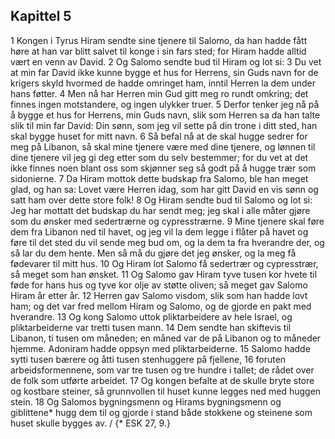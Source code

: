 ## Kapittel 5

1 Kongen i Tyrus Hiram sendte sine tjenere til Salomo, da han hadde fått høre at han var blitt salvet til konge i sin fars sted; for Hiram hadde alltid vært en venn av David.
2 Og Salomo sendte bud til Hiram og lot si:
3 Du vet at min far David ikke kunne bygge et hus for Herrens, sin Guds navn for de krigers skyld hvormed de hadde omringet ham, inntil Herren la dem under hans føtter.
4 Men nå har Herren min Gud gitt meg ro rundt omkring; det finnes ingen motstandere, og ingen ulykker truer.
5 Derfor tenker jeg nå på å bygge et hus for Herrens, min Guds navn, slik som Herren sa da han talte slik til min far David: Din sønn, som jeg vil sette på din trone i ditt sted, han skal bygge huset for mitt navn.
6 Så befal nå at de skal hugge sedrer for meg på Libanon, så skal mine tjenere være med dine tjenere, og lønnen til dine tjenere vil jeg gi deg etter som du selv bestemmer; for du vet at det ikke finnes noen blant oss som skjønner seg så godt på å hugge trær som sidonierne.
7 Da Hiram mottok dette budskap fra Salomo, ble han meget glad, og han sa: Lovet være Herren idag, som har gitt David en vis sønn og satt ham over dette store folk!
8 Og Hiram sendte bud til Salomo og lot si: Jeg har mottatt det budskap du har sendt meg; jeg skal i alle måter gjøre som du ønsker med sedertrærne og cypresstrærne.
9 Mine tjenere skal føre dem fra Libanon ned til havet, og jeg vil la dem legge i flåter på havet og føre til det sted du vil sende meg bud om, og la dem ta fra hverandre der, og så lar du dem hente. Men så må du gjøre det jeg ønsker, og la meg få fødevarer til mitt hus.
10 Og Hiram lot Salomo få sedertrær og cypresstrær, så meget som han ønsket.
11 Og Salomo gav Hiram tyve tusen kor hvete til føde for hans hus og tyve kor olje av støtte oliven; så meget gav Salomo Hiram år etter år.
12 Herren gav Salomo visdom, slik som han hadde lovt ham; og det var fred mellom Hiram og Salomo, og de gjorde en pakt med hverandre.
13 Og kong Salomo uttok pliktarbeidere av hele Israel, og pliktarbeiderne var tretti tusen mann.
14 Dem sendte han skiftevis til Libanon, ti tusen om måneden; en måned var de på Libanon og to måneder hjemme. Adoniram hadde oppsyn med pliktarbeiderne.
15 Salomo hadde sytti tusen bærere og åtti tusen stenhuggere på fjellene,
16 foruten arbeidsformennene, som var tre tusen og tre hundre i tallet; de rådet over de folk som utførte arbeidet.
17 Og kongen befalte at de skulle bryte store og kostbare steiner, så grunnvollen til huset kunne legges ned med huggen stein.
18 Og Salomos bygningsmenn og Hirams bygningsmenn og giblittene* hugg dem til og gjorde i stand både stokkene og steinene som huset skulle bygges av. / {* ESK 27, 9.}
